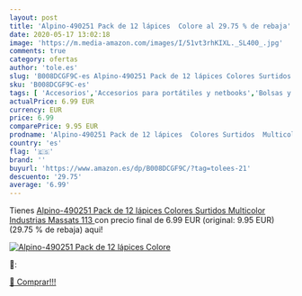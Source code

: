 ```yaml
---
layout: post
title: 'Alpino-490251 Pack de 12 lápices  Colore al 29.75 % de rebaja'
date: 2020-05-17 13:02:18
image: 'https://m.media-amazon.com/images/I/51vt3rhKIXL._SL400_.jpg'
comments: true
category: ofertas
author: 'tole.es'
slug: 'B008DCGF9C-es Alpino-490251 Pack de 12 lápices Colores Surtidos...'
sku: 'B008DCGF9C-es'
tags: [ 'Accesorios','Accesorios para portátiles y netbooks','Bolsas y fundas para portátiles y netbooks','Bolígrafos, lápices y útiles de escritura','Fundas blandas para portátiles y netbooks','Informática','Oficina y papelería','Rotuladores permanentes','Rotuladores y subrayadores','lápices', ]
actualPrice: 6.99 EUR
currency: EUR
price: 6.99
comparePrice: 9.95 EUR
prodname: 'Alpino-490251 Pack de 12 lápices  Colores Surtidos  Multicolor  Industrias Massats 113 '
country: 'es'
flag: '🇪🇸'
brand: ''
buyurl: 'https://www.amazon.es/dp/B008DCGF9C/?tag=tolees-21'
descuento: '29.75'
average: '6.99'
---
```


Tienes [Alpino-490251 Pack de 12 lápices  Colores Surtidos  Multicolor  Industrias Massats 113 ](https://www.amazon.es/dp/B008DCGF9C/?tag=tolees-21) con precio final de  6.99 EUR (original: 9.95 EUR) (29.75 %  de rebaja) aqui!

[![Alpino-490251 Pack de 12 lápices  Colore](https://m.media-amazon.com/images/I/51vt3rhKIXL._SL400_.jpg)](https://www.amazon.es/dp/B008DCGF9C/?tag=tolees-21)

🔎:


[🛒 Comprar!!!](https://www.amazon.es/dp/B008DCGF9C/?tag=tolees-21)
